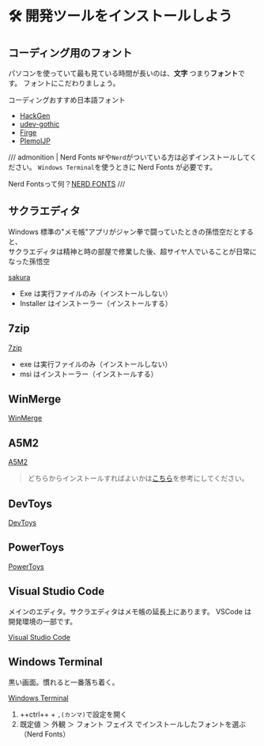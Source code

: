 # 🛠️ 開発ツールをインストールしよう

## コーディング用のフォント

パソコンを使っていて最も見ている時間が長いのは、**文字** つまり**フォント**です。
フォントにこだわりましょう。

コーディングおすすめ日本語フォント

- [HackGen](https://github.com/yuru7/HackGen/releases)
- [udev-gothic](https://github.com/yuru7/udev-gothic/releases)
- [Firge](https://github.com/yuru7/Firge/releases)
- [PlemolJP](https://github.com/yuru7/PlemolJP/releases)

/// admonition | Nerd Fonts
`NF`や`Nerd`がついている方は必ずインストールしてください。
`Windows Terminal`を使うときに Nerd Fonts が必要です。

Nerd Fontsって何？[NERD FONTS](https://qiita.com/sl2/items/bf58dadb261c0a019571#nerd-fonts)
///

## サクラエディタ

Windows 標準の"メモ帳"アプリがジャン拳で闘っていたときの孫悟空だとすると、  
サクラエディタは精神と時の部屋で修業した後、超サイヤ人でいることが日常になった孫悟空

[sakura](https://github.com/sakura-editor/sakura/releases)

- Exe は実行ファイルのみ（インストールしない）
- Installer はインストーラー（インストールする）

## 7zip

[7zip](https://7-zip.opensource.jp/download.html)

- exe は実行ファイルのみ（インストールしない）
- msi はインストーラー（インストールする）

## WinMerge

[WinMerge](https://winmerge.org/?lang=ja)

## A5M2

[A5M2](https://a5m2.mmatsubara.com/)

> どちらからインストールすればよいかは[こちら](https://a5m2.mmatsubara.com/wp/?p=4221)を参考にしてください。

## DevToys

[DevToys](https://devtoys.app/)

## PowerToys

[PowerToys](https://learn.microsoft.com/ja-jp/windows/powertoys/)

## Visual Studio Code

メインのエディタ。サクラエディタはメモ帳の延長上にあります。
VSCode は開発環境の一部です。

[Visual Studio Code](https://code.visualstudio.com/download)

## Windows Terminal

黒い画面。慣れると一番落ち着く。

[Windows Terminal](https://learn.microsoft.com/ja-jp/windows/terminal/)

1. ++ctrl++ + `,(カンマ)`で設定を開く
2. 既定値 ＞ 外観 ＞ フォント フェイス でインストールしたフォントを選ぶ（Nerd Fonts）
